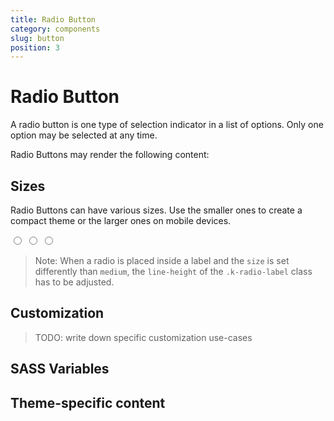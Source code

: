 ```yaml
---
title: Radio Button
category: components
slug: button
position: 3
---
```


# Radio Button

A radio button is one type of selection indicator in a list of options. Only one option may be selected at any time.

Radio Buttons may render the following content:

## Sizes

Radio Buttons can have various sizes. Use the smaller ones to create a compact theme or the larger ones on mobile devices.

<div class="k-d-flex k-gap-2">
    <input 
        type="radio"
        class="k-radio k-radio-sm k-roundend-md"
    >
     <input 
        type="radio"
        class="k-radio k-radio-md k-roundend-md"
    >
     <input 
        type="radio"
        class="k-radio k-radio-lg k-roundend-md"
    >
</div>

> Note: When a radio is placed inside a label and the `size` is set differently than `medium`, the `line-height` of the `.k-radio-label` class has to be adjusted.

## Customization

> TODO: write down specific customization use-cases

## SASS Variables

<import file="./packages/$THEME_NAME/scss/radio/_variables.scss" />

## Theme-specific content

<import file="./packages/$THEME_NAME/scss/radio/index.md" />

